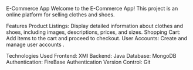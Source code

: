 E-Commerce App
Welcome to the E-Commerce App! This project is an online platform for selling clothes and shoes. 

Features
Product Listings: Display detailed information about clothes and shoes, including images, descriptions, prices, and sizes.
Shopping Cart: Add items to the cart and proceed to checkout.
User Accounts: Create and manage user accounts .

Technologies Used
Frontend: XMl
Backend: Java
Database: MongoDB
Authentication: FireBase Authentication
Version Control: Git
